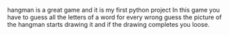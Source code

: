 hangman is a great game and it is my first python project
In this game you have to guess all the letters of a word 
for every wrong guess the picture of the hangman starts 
drawing it and if the drawing completes you loose.
